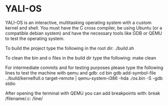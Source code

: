 # YALI-OS
YALI-OS is an interactive, multitasking operating system with a custom kernel and shell. 
You must have the C cross compiler, be using Ubuntu (or a compatible debian system) and have the necessary tools like GDB or QEMU to test the operating system. 

To build the project type the following in the root dir: 
./build.sh

To clean the bin and o files in the build dir type the following: 
make clean 

For intermediate commits and for testing purposes please type the following lines to test the machine with qemu and gdb: 
cd bin 
gdb 
add-symbol-file ../build/kernelfull.o
target-remote | qemu-system-i386 -hda ./os.bin -S -gdb stdio 

After opening the terminal with QEMU you can add breakpoints with: 
break /filename/.c: /line/



